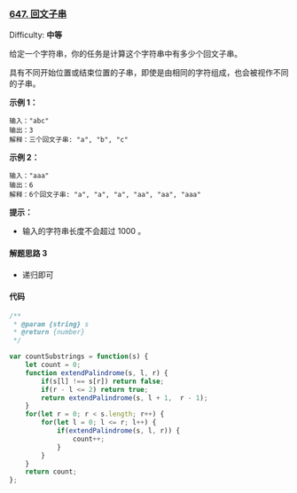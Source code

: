 ### [647\. 回文子串](https://leetcode-cn.com/problems/palindromic-substrings/)

Difficulty: **中等**


给定一个字符串，你的任务是计算这个字符串中有多少个回文子串。

具有不同开始位置或结束位置的子串，即使是由相同的字符组成，也会被视作不同的子串。

**示例 1：**

```
输入："abc"
输出：3
解释：三个回文子串: "a", "b", "c"
```

**示例 2：**

```
输入："aaa"
输出：6
解释：6个回文子串: "a", "a", "a", "aa", "aa", "aaa"
```

**提示：**

*   输入的字符串长度不会超过 1000 。

#### 解题思路 3
- 递归即可

#### 代码

```javascript
/**
 * @param {string} s
 * @return {number}
 */

var countSubstrings = function(s) {
    let count = 0;
    function extendPalindrome(s, l, r) {
        if(s[l] !== s[r]) return false;
        if(r - l <= 2) return true;
        return extendPalindrome(s, l + 1,  r - 1);
    }
    for(let r = 0; r < s.length; r++) {
        for(let l = 0; l <= r; l++) {
            if(extendPalindrome(s, l, r)) {
                count++;
            }
        }
    }
    return count;
};
```